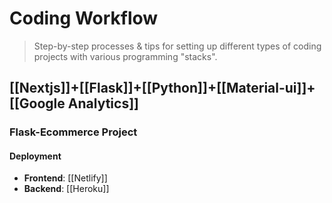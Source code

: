 # Coding Workflow

> Step-by-step processes & tips for setting up different types of coding projects with various programming "stacks".

## [[Nextjs]]+[[Flask]]+[[Python]]+[[Material-ui]]+[[Google Analytics]]

### Flask-Ecommerce Project

#### Deployment

- **Frontend**: [[Netlify]]
- **Backend**: [[Heroku]]